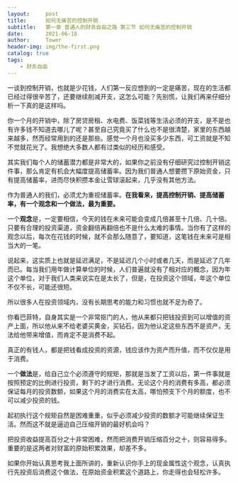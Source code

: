 ```yaml
---
layout:     post
title:      如何无痛苦的控制开销
subtitle:   第一章 普通人的财务自由之路 第三节 如何无痛苦的控制开销
date:       2021-06-18
author:     Tower
header-img: img/the-first.png
catalog: true
tags:
    - 财务自由
---
```


一谈到控制开销，也就是少花钱，人们第一反应想到的一定是痛苦，现在的生活都已经过得很辛苦了，还要继续削减开支，这怎么可能？先别慌，让我们再来仔细分析一下真的是这样吗。

你一个月的开销中，除了房贷房租、水电费、饭菜钱等生活必须的开支，是不是也有许多钱不知道去哪儿了呢？甚至自己究竟买了什么也不是很清楚，家里的东西越来越多，然而经常用到的还是那些。感觉一个月也没买多少东西，可工资就是不知不觉就花光了。我想绝大多数人都有过类似的经历和感受。

其实我们每个人的储蓄潜力都是非常大的，如果你之前没有仔细研究过控制开销这件事，那么肯定有机会大幅度提高储蓄率。因为我们普通人想要攒下原始资金，只有提高储蓄率，进而尽快积攒本金让雪球滚起来，几乎没有其他方法。



作为普通人的我们，必须尤为重视储蓄率。**在我看来，提高控制开销、提高储蓄率，有一个观念和一个做法，最为重要。**

一个**观念**是，一定要相信，今天的钱在未来可能会变成几倍甚至十几倍、几十倍。只要有合理的投资渠道，资金翻倍再翻倍也不是什么太难的事情。当你有了这样的观念以后，每次在花钱的时候，就不会那么随意了，要知道，这笔钱在未来可是相当大的一笔。

说起来，这实质上也就是延迟满足，不是延迟几个小时或者几天，而是延迟了几年而已。每当我们用年做计算单位的时候，人们普遍就没有了相对应的概念，因为年这个单位，对于我们人类来说实在是太长了，但是，在投资这个领域，年这个单位不仅不长，可能还很短。

所以很多人在投资领域内，没有长期思考的能力和习惯也就不足为奇了。

你看巴菲特，自身其实是一个非常抠门的人，他从来都只把钱投资到可以增值的资产上面，所以他从来不给老婆买黄金，买钻石，因为他认定这些东西不是资产，无法给他带来增值，而肯定不是消费不起。

真正的有钱人，都是把钱看成投资的资源，钱应该作为资产而升值，而不仅仅是用于消费。

一个**做法**是，给自己立个必须遵守的规矩，那就是当发了工资以后，第一件事就是按照预定的比例进行投资，剩下的才进行消费。无论这个月的消费有多高，都必须保证每月的投资数额，如果这个月的消费实在太高，哪怕预支下个月的额度，也不可以减少投资的钱。

起初执行这个规矩自然是困难重重，似乎必须减少投资的数额才可能继续保证生活。然而这不就是逼迫自己压缩开销的最好机会吗？

把投资收益提高百分之十非常困难，然而把消费开销压缩百分之十，则容易得多。重要的是这两者对财富的原始积累效果，却差不多。



如果你开始认真思考我上面所讲的，重新认识你手上的现金属性这个观念，认真执行先投资后消费这个做法，在原始资金积累这个道路上，你走得也会轻松许多。